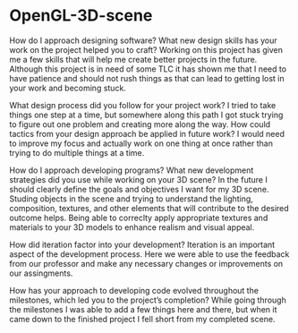 # OpenGL-3D-scene

How do I approach designing software?
What new design skills has your work on the project helped you to craft?
Working on this project has given me a few skills that will help me create better projects in the future. Although this project is in need of some TLC it has shown me that I need to have patience and should not rush things as that can lead to getting lost in your work and becoming stuck. 

What design process did you follow for your project work?
I tried to take things one step at a time, but somewhere along this path I got stuck trying to figure out one problem and creating more along the way. 
How could tactics from your design approach be applied in future work?
I would need to improve my focus and actually work on one thing at once rather than trying to do multiple things at a time.


How do I approach developing programs?
What new development strategies did you use while working on your 3D scene?
In the future I should clearly define the goals and objectives I want for my 3D scene. Studing objects in the scene and trying to understand the lighting, composition, textures, and other elements that will contribute to the desired outcome helps. Being able to correclty apply appropriate textures and materials to your 3D models to enhance realism and visual appeal.

How did iteration factor into your development?
Iteration is an important aspect of the development process. Here we were able to use the feedback from our professor and make any necessary changes or improvements on our assingments.

How has your approach to developing code evolved throughout the milestones, which led you to the project’s completion?
While going through the milestones I was able to add a few things here and there, but when it came down to the finished project I fell short from my completed scene. 





